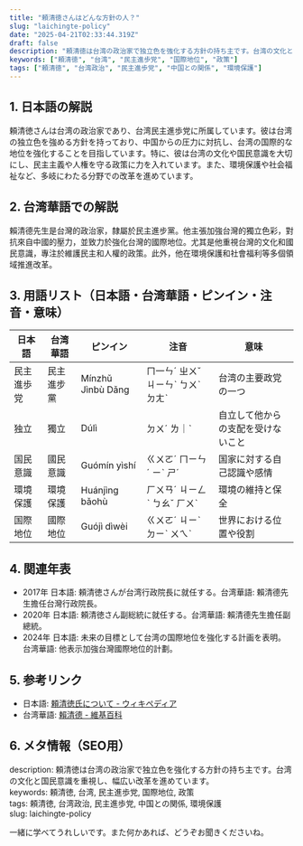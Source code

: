 ```yaml
---
title: "頼清徳さんはどんな方針の人？"
slug: "laichingte-policy"
date: "2025-04-21T02:33:44.319Z"
draft: false
description: "頼清徳は台湾の政治家で独立色を強化する方針の持ち主です。台湾の文化と国民意識を重視し、幅広い改革を進めています。"
keywords: ["頼清徳", "台湾", "民主進歩党", "国際地位", "政策"]
tags: ["頼清徳", "台湾政治", "民主進歩党", "中国との関係", "環境保護"]
---
```


## 1. 日本語の解説  
頼清徳さんは台湾の政治家であり、台湾民主進歩党に所属しています。彼は台湾の独立色を強める方針を持っており、中国からの圧力に対抗し、台湾の国際的な地位を強化することを目指しています。特に、彼は台湾の文化や国民意識を大切にし、民主主義や人権を守る政策に力を入れています。また、環境保護や社会福祉など、多岐にわたる分野での改革を進めています。

## 2. 台湾華語での解説  
賴清德先生是台灣的政治家，隸屬於民主進步黨。他主張加強台灣的獨立色彩，對抗來自中國的壓力，並致力於強化台灣的國際地位。尤其是他重視台灣的文化和國民意識，專注於維護民主和人權的政策。此外，他在環境保護和社會福利等多個領域推進改革。

## 3. 用語リスト（日本語・台湾華語・ピンイン・注音・意味）  
| 日本語         | 台湾華語         | ピンイン      | 注音        | 意味                               |
|---------------|---------------|-------------|-----------|----------------------------------|
| 民主進歩党     | 民主進步黨     | Mínzhǔ Jìnbù Dǎng | ㄇ一ㄣˊ ㄓㄨˇ ㄐㄧㄣˋ ㄅㄨˋ ㄉㄤˋ | 台湾の主要政党の一つ               |
| 独立          | 獨立          | Dúlì        | ㄉㄨˊ ㄌ｜ˋ | 自立して他からの支配を受けないこと |
| 国民意識      | 國民意識      | Guómín yìshí | ㄍㄨㄛˊ ㄇㄧㄣˊ ㄧˋ ㄕˊ | 国家に対する自己認識や感情        |
| 環境保護      | 環境保護      | Huánjìng bǎohù | ㄏㄨㄢˊ ㄐㄧㄥˋ ㄅㄠˇ ㄏㄨˋ | 環境の維持と保全                   |
| 国際地位      | 國際地位      | Guójì dìwèi  | ㄍㄨㄛˊ ㄐㄧˋ ㄉㄧˋ ㄨㄟˋ | 世界における位置や役割             |

## 4. 関連年表  
- 2017年 日本語: 頼清徳さんが台湾行政院長に就任する。台湾華語: 賴清德先生擔任台灣行政院長。
- 2020年 日本語: 頼清徳さん副総統に就任する。台湾華語: 賴清德先生擔任副總統。
- 2024年 日本語: 未来の目標として台湾の国際地位を強化する計画を表明。台湾華語: 他表示加強台灣國際地位的計劃。

## 5. 参考リンク  
- 日本語: [頼清徳氏について - ウィキペディア](https://ja.wikipedia.org/wiki/%E8%B2%B4%E6%B8%85%E5%BE%B7)
- 台湾華語: [賴清德 - 維基百科](https://zh.wikipedia.org/wiki/%E8%B3%B4%E6%B8%85%E5%BE%B7)

## 6. メタ情報（SEO用）  
description: 頼清徳は台湾の政治家で独立色を強化する方針の持ち主です。台湾の文化と国民意識を重視し、幅広い改革を進めています。  
keywords: 頼清徳, 台湾, 民主進歩党, 国際地位, 政策  
tags: 頼清徳, 台湾政治, 民主進歩党, 中国との関係, 環境保護  
slug: laichingte-policy

一緒に学べてうれしいです。また何かあれば、どうぞお聞きくださいね。